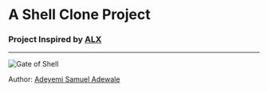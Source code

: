 # A Shell Clone Project

### Project Inspired by [ALX](https:www.alxswe.com)
---

![Gate of
Shell](https://s3.amazonaws.com/intranet-projects-files/holbertonschool-low_level_programming/235/shell.jpeg)





Author: [Adeyemi Samuel Adewale](www.github.com/Samfrodo9)
